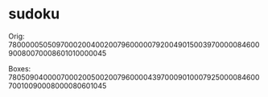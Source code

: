 # sudoku
Orig:
780000050509700020040020079600000792004901500397000008460090080070008601010000045

Boxes:
780509040000700020050020079600004397000901000792500008460070010090008000080601045
